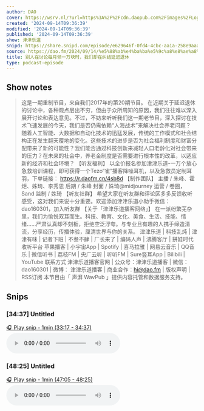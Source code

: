 ```yaml
---
author: DAO
cover: https://wsrv.nl/?url=https%3A%2F%2Fcdn.daopub.com%2Fimages%2FLogo_DAO.png&w=200&h=200
created: '2024-09-14T09:36:39'
modified: '2024-09-14T09:36:39'
published: '2024-09-14T09:36:39'
show: 津津乐道
snipd: https://share.snipd.com/episode/e629646f-0fd4-4cbc-aa1a-258e9aaa523f
source: https://dao.fm/2024/09/14/%e5%88%ab%e4%ba%ba%e5%9c%a8%e8%ae%a8%e8%ae%ba%e6%af%8f%e6%9c%88%e9%a2%86%e4%b8%80%e4%b8%87%e5%9d%97%e6%97%b6%ef%bc%8c%e6%88%91%e4%bb%ac%e5%8d%b4%e5%9c%a8%e7%ba%a0%e7%bb%93%e5%bb%b6%e8%bf%9f%e9%80%80/?utm_source=rss&utm_medium=rss&utm_campaign=%25e5%2588%25ab%25e4%25ba%25ba%25e5%259c%25a8%25e8%25ae%25a8%25e8%25ae%25ba%25e6%25af%258f%25e6%259c%2588%25e9%25a2%2586%25e4%25b8%2580%25e4%25b8%2587%25e5%259d%2597%25e6%2597%25b6%25ef%25bc%258c%25e6%2588%2591%25e4%25bb%25ac%25e5%258d%25b4%25e5%259c%25a8%25e7%25ba%25a0%25e7%25bb%2593%25e5%25bb%25b6%25e8%25bf%259f%25e9%2580%2580
title: 别人在讨论每月领一万块时，我们却在纠结延迟退休
type: podcast-episode
---
```



## Show notes
> 这是一期重制节目，来自我们2017年的第20期节目。
> 在近期关于延迟退休的讨论中，各种观点层出不穷，但由于众所周知的原因，我们往往难以深入展开讨论和表达意见。不过，不妨来听听我们这一期老节目，深入探讨在技术飞速发展的今天，我们是否仍需依赖“人海战术”来解决社会养老问题？
> 随着人工智能、大数据和自动化技术的迅猛发展，传统的工作模式和社会结构正在发生翻天覆地的变化。这些技术的进步是否为社会福利制度和财富分配带来了新的可能性？我们能否通过科技创新来减轻人口老龄化对社会带来的压力？在未来的社会中，养老金制度是否需要进行根本性的改革，以适应新的经济和社会环境？
> 【听友福利】  以全价报名参加津津乐道-一万个放心急救培训课程，即可获得一个Tezo“雀”播客降噪耳机，以及急救员定制耳羽，下单链接：  https://r.daofm.cn/4sb8d 
> 【制作团队】  主播 / 朱峰、霍炬、姝琦、李秀恩 后期 / 朱峰 封面 / 姝琦@midjourney 运营 / 卷圈，Sand 监制 / 姝琦
> 【听友社群】  希望大家在听友群和评论区多多反馈收听感受，这对我们来说十分重要。欢迎添加津津乐道小助手微信：dao160301，加入听友群
> 【关于「津津乐道播客网络」】  在一派纷繁芜杂里，我们为愉悦双耳而生。科技、教育、文化、美食、生活、技能、情绪……严肃认真却不刻板，拒绝空泛浮夸。与专业且有趣的人携手缔造清流，分享经历，传播体验，厘清世界与你的关系。
> 津津乐道  |  科技乱炖  |  津津有味  |  记者下班  |  不叁不肆  |  厂长来了  |  编码人声  |  沸腾客厅  |  拼娃时代 
> 收听平台 
> 苹果播客 | 小宇宙App | Spotify | 喜马拉雅 | 网易云音乐 | QQ音乐 | 微信听书 | 荔枝FM | 央广云听 | 听听FM | Sure竖耳App | Bilibili | YouTube
> 联系方式 
> 津津乐道播客官网  | 公众号：津津乐道播客 | 微信：dao160301 | 微博： 津津乐道播客  | 商业合作：hi@dao.fm |  版权声明  |  RSS订阅 
> 本节目由「 声湃 WavPub 」提供内容托管和数据服务支持。

## Snips
### [34:37] Untitled
[🎧 Play snip - 1min️ (33:17 - 34:37)](https://share.snipd.com/snip/010a57d2-8164-4060-b94b-5704eb42624f)
<audio controls> <source src="https://tk.wavpub.com/WPDL_ubadpjtEfqBFLaWyKPDQGPpPCNLmXFnSrUdscECjMTGVVzVDKEKHbcDafL-8f.mp3#t=33:17,34:37"> </audio>
### [48:25] Untitled
[🎧 Play snip - 1min️ (47:05 - 48:25)](https://share.snipd.com/snip/d8dee3e0-effb-49b0-867b-edbb0af34156)
<audio controls> <source src="https://tk.wavpub.com/WPDL_ubadpjtEfqBFLaWyKPDQGPpPCNLmXFnSrUdscECjMTGVVzVDKEKHbcDafL-8f.mp3#t=47:05,48:25"> </audio>
